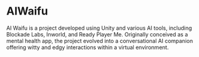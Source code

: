 # AIWaifu
AI Waifu is a project developed using Unity and various AI tools, including Blockade Labs, Inworld, and Ready Player Me. Originally conceived as a mental health app, the project evolved into a conversational AI companion offering witty and edgy interactions within a virtual environment.
